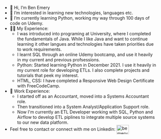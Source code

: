 - 👋 Hi, I’m Ben Emery 
- 👀 I’m interested in learning new technologies, languages etc. 
- 🌱 I’m currently learning Python, working my way through 100 days of code on Udemy.
- 👨‍💻 My Experience: 
    * I was introduced into programing at University, where I completed the fundamentals of Java. While I like Java and want to continue learning it other langues and technologies have taken priorities due to work requirements.
    * I learnt SQL through an online Udemy bootcamp, and use it heavily in my current and previous profsessions. 
    * Python: Started learning Python in December 2021. I use it heavily in my current role for developing ETLs. I also complete projects and tutorials that peek my interest. 
    * HTML, CSS: I have completed a Responsive Web Design Certificate with FreeCodeCamp.
- 🏢 Work Experience:
    * I started off as an Accountant, moved into a Systems Accountant role.
    * Then transitioned into a System Analyst/Application Support role.
    * Now I'm currently an ETL Developer working with SQL, Python and Airflow to develop ETL piplines to integrate multiple source systems to our new data platform.
- Feel free to contact or connect with me on Linkedin:
    <a href="https://www.linkedin.com/in/benjamin-emery-748399182/" target="blank"><img align="center" src="https://cdn.jsdelivr.net/npm/simple-icons@3.0.1/icons/linkedin.svg" alt="bemery" height="30" width="40" /></a>

